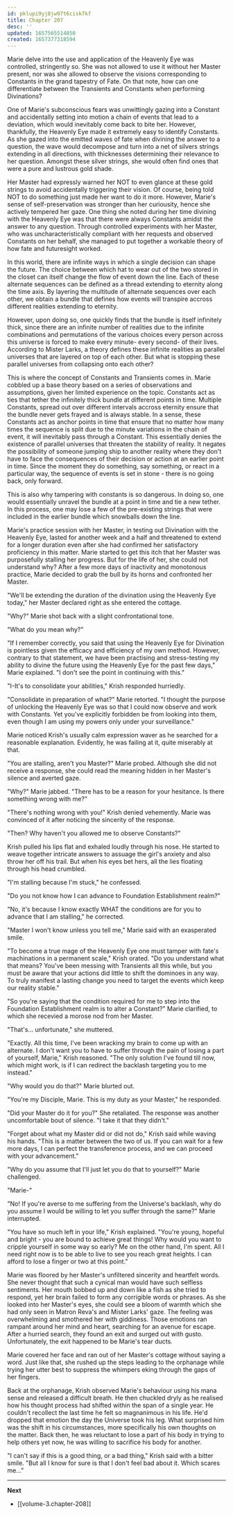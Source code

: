 ```yaml
---
id: pklupi9yj8jw97t6cisk7kf
title: Chapter 207
desc: ''
updated: 1657565514850
created: 1657377318594
---
```


Marie delve into the use and application of the Heavenly Eye was controlled, stringently so. She was not allowed to use it without her Master present, nor was she allowed to observe the visions corresponding to Constants in the grand tapestry of Fate. On that note, how can one differentiate between the Transients and Constants when performing Divinations?

One of Marie's subconscious fears was unwittingly gazing into a Constant and accidentally setting into motion a chain of events that lead to a deviation, which would inevitably come back to bite her. However, thankfully, the Heavenly Eye made it extremely easy to identify Constants. As she gazed into the emitted waves of fate when divining the answer to a question, the wave would decompose and turn into a net of silvers strings extending in all directions, with thicknesses determining their relevance to her question. Amongst these silver strings, she would often find ones that were a pure and lustrous gold shade.  

Her Master had expressly warned her NOT to even glance at these gold strings to avoid accidentally triggering their vision. Of course, being told NOT to do something just made her want to do it more. However, Marie's sense of self-preservation was stronger than her curiousity, hence she actively tempered her gaze. One thing she noted during her time divining with the Heavenly Eye was that there were always Constants amidst the answer to any question. Through controlled experiments with her Master, who was uncharacteristically compliant with her requests and observed Constants on her behalf, she managed to put together a workable theory of how fate and futuresight worked.

In this world, there are infinite ways in which a single decision can shape the future. The choice between which hat to wear out of the two stored in the closet can itself change the flow of event down the line. Each of these alternate sequences can be defined as a thread extending to eternity along the time axis. By layering the multitude of alternate sequences over each other, we obtain a bundle that defines how events will transpire accross different realities extending to eternity.

However, upon doing so, one quickly finds that the bundle is itself infinitely thick, since there are an infinite number of realities due to the infinite combinations and permutations of the various choices every person across this universe is forced to make every minute- every second- of their lives. According to Mister Larks, a theory defines these infinite realities as parallel universes that are layered on top of each other. But what is stopping these parallel universes from collapsing onto each other?

This is where the concept of Constants and Transients comes in. Marie cobbled up a base theory based on a series of observations and assumptions, given her limited experience on the topic. Constants act as ties that tether the infinitely thick bundle at different points in time. Multiple Constants, spread out over different intervals accross eternity ensure that the bundle never gets frayed and is always stable. In a sense, these Constants act as anchor points in time that ensure that no matter how many times the sequence is split due to the minute variations in the chain of event, it will inevitably pass through a Constant. This essentially denies the existence of parallel universes that threaten the stability of reality. It negates the possibility of someone jumping ship to another reality where they don't have to face the consequences of their decision or action at an earlier point in time. Since the moment they do something, say something, or react in a particular way, the sequence of events is set in stone - there is no going back, only forward.

This is also why tampering with constants is so dangerous. In doing so, one would essentially unravel the bundle at a point in time and tie a new tether. In this process, one may lose a few of the pre-existing strings that were included in the earlier bundle which snowballs down the line.

Marie's practice session with her Master, in testing out Divination with the Heavenly Eye, lasted for another week and a half and threatened to extend for a longer duration even after she had confirmed her satisfactory proficiency in this matter. Marie started to get this itch that her Master was purposefully stalling her progress. But for the life of her, she could not understand why? After a few more days of inactivity and monotonous practice, Marie decided to grab the bull by its horns and confronted her Master.

"We'll be extending the duration of the divination using the Heavenly Eye today," her Master declared right as she entered the cottage.

"Why?" Marie shot back with a slight confrontational tone.

"What do you mean why?"

"If I remember correctly, you said that using the Heavenly Eye for Divination is pointless given the efficacy and efficiency of my own method. However, contrary to that statement, we have been practising and stress-testing my ability to divine the future using the Heavenly Eye for the past few days," Marie explained. "I don't see the point in continuing with this."

"I-It's to consolidate your abilities," Krish responded hurriedly.

"Consolidate in preparation of what?" Marie retorted. "I thought the purpose of unlocking the Heavenly Eye was so that I could now observe and work with Constants. Yet you've explicitly forbidden be from looking into them, even though I am using my powers only under your surveillance."

Marie noticed Krish's usually calm expression waver as he searched for a reasonable explanation. Evidently, he was failing at it, quite miserably at that.

"You are stalling, aren't you Master?" Marie probed. Although she did not receive a response, she could read the meaning hidden in her Master's silence and averted gaze.

"Why?" Marie jabbed. "There has to be a reason for your hesitance. Is there something wrong with me?"

"There's nothing wrong with you!" Krish denied vehemently. Marie was convinced of it after noticing the sincerity of the response.

"Then? Why haven't you allowed me to observe Constants?"

Krish pulled his lips flat and exhaled loudly through his nose. He started to weave together intricate answers to assuage the girl's anxiety and also throw her off his trail. But when his eyes bet hers, all the lies floating through his head crumbled.

"I'm stalling because I'm stuck," he confessed.

"Do you not know how I can advance to Foundation Establishment realm?"

"No, it's because I know exactly WHAT the conditions are for you to advance that I am stalling," he corrected.

"Master I won't know unless you tell me," Marie said with an exasperated smile.

"To become a true mage of the Heavenly Eye one must tamper with fate's machinations in a permanent scale," Krish orated. "Do you understand what that means? You've been messing with Transients all this while, but you must be aware that your actions did little to shift the dominoes in any way. To truly manifest a lasting change you need to target the events which keep our reality stable."

"So you're saying that the condition required for me to step into the Foundation Establishment realm is to alter a Constant?" Marie clarified, to which she recevied a morose nod from her Master.

"That's... unfortunate," she muttered.

"Exactly. All this time, I've been wracking my brain to come up with an alternate. I don't want you to have to suffer through the pain of losing a part of yourself, Marie," Krish reasoned. "The only solution I've found till now, which might work, is if I can redirect the backlash targeting you to me instead."

"Why would you do that?" Marie blurted out.

"You're my Disciple, Marie. This is my duty as your Master," he responded.

"Did your Master do it for you?" She retaliated. The response was another uncomfortable bout of silence. "I take it that they didn't."

"Forget about what my Master did or did not do," Krish said while waving his hands. "This is a matter between the two of us. If you can wait for a few more days, I can perfect the transference process, and we can proceed with your advancement."

"Why do you assume that I'll just let you do that to yourself?" Marie challenged.

"Marie-"

"No! If you're averse to me suffering from the Universe's backlash, why do you assume I would be willing to let you suffer through the same?" Marie interrupted.

"You have so much left in your life," Krish explained. "You're young, hopeful and bright - you are bound to achieve great things! Why would you want to cripple yourself in some way so early? Me on the other hand, I'm spent. All I need right now is to be able to live to see you reach great heights. I can afford to lose a finger or two at this point."

Marie was floored by her Master's unfiltered sincerity and heartfelt words. She never thought that such a cynical man would have such selfless sentiments. Her mouth bobbed up and down like a fish as she tried to respond, yet her brain failed to form any corrigible words or phrases. As she looked into her Master's eyes, she could see a bloom of warmth which she had only seen in Matron Reva's and Mister Larks' gaze. The feeling was overwhelming and smothered her with giddiness. Those emotions ran rampant around her mind and heart, searching for an avenue for escape. After a hurried search, they found an exit and surged out with gusto. Unfortunately, the exit happened to be Marie's tear ducts.

Marie covered her face and ran out of her Master's cottage without saying a word. Just like that, she rushed up the steps leading to the orphanage while trying her utter best to suppress the whimpers eking through the gaps of her fingers.

Back at the orphanage, Krish observed Marie's behaviour using his mana sense and released a difficult breath. He then chuckled dryly as he realised how his thought process had shifted within the span of a single year. He couldn't recollect the last time he felt so magnanimous in his life. He'd dropped that emotion the day the Universe took his leg. What surprised him was the shift in his circumstances, more specifically his own thoughts on the matter. Back then, he was reluctant to lose a part of his body in trying to help others yet now, he was willing to sacrifice his body for another.

"I can't say if this is a good thing, or a bad thing," Krish said with a bitter smile. "But all I know for sure is that I don't feel bad about it. Which scares me..."

____

**Next**
* [[volume-3.chapter-208]]